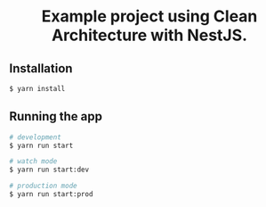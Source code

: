 

<h1 align="center">Example project using Clean Architecture with NestJS.</p>
     
## Installation

```bash
$ yarn install
```

## Running the app

```bash
# development
$ yarn run start

# watch mode
$ yarn run start:dev

# production mode
$ yarn run start:prod
```
 
